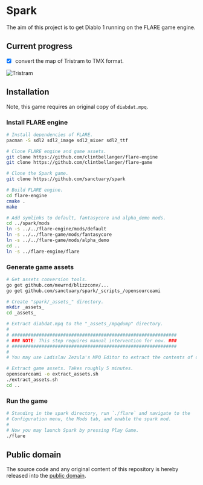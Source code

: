 # Spark

The aim of this project is to get Diablo 1 running on the FLARE game engine.

## Current progress

* [x] convert the map of Tristram to TMX format.

![Tristram](http://oi65.tinypic.com/153lbiu.jpg)

## Installation

Note, this game requires an original copy of `diabdat.mpq`.

### Install FLARE engine

```bash
# Install dependencies of FLARE.
pacman -S sdl2 sdl2_image sdl2_mixer sdl2_ttf

# Clone FLARE engine and game assets.
git clone https://github.com/clintbellanger/flare-engine
git clone https://github.com/clintbellanger/flare-game

# Clone the Spark game.
git clone https://github.com/sanctuary/spark

# Build FLARE engine.
cd flare-engine
cmake .
make

# Add symlinks to default, fantasycore and alpha_demo mods.
cd ../spark/mods
ln -s ../../flare-engine/mods/default
ln -s ../../flare-game/mods/fantasycore
ln -s ../../flare-game/mods/alpha_demo
cd ..
ln -s ../flare-engine/flare
```

### Generate game assets

```bash
# Get assets conversion tools.
go get github.com/mewrnd/blizzconv/...
go get github.com/sanctuary/spark/_scripts_/opensourceami

# Create "spark/_assets_" directory.
mkdir _assets_
cd _assets_

# Extract diabdat.mpq to the "_assets_/mpqdump" directory.
#
# #############################################################
# ### NOTE: This step requires manual intervention for now. ###
# #############################################################
#
# You may use Ladislav Zezula's MPQ Editor to extract the contents of diabdat.mpq.

# Extract game assets. Takes roughly 5 minutes.
opensourceami -o extract_assets.sh
./extract_assets.sh
cd ..
```

### Run the game

```bash
# Standing in the spark directory, run `./flare` and navigate to the
# Configuration menu, the Mods tab, and enable the spark mod.
#
# Now you may launch Spark by pressing Play Game.
./flare
```

## Public domain

The source code and any original content of this repository is hereby released into the [public domain].

[public domain]: https://creativecommons.org/publicdomain/zero/1.0/
